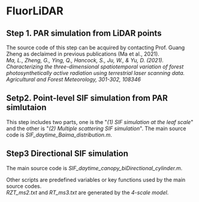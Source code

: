 # FluorLiDAR

## Step 1. PAR simulation from LiDAR points
The source code of this step can be acquired by contacting Prof. Guang Zheng as declaimed in previous publications (Ma et al., 2021).  
_Ma, L., Zheng, G., Ying, Q., Hancock, S., Ju, W., & Yu, D. (2021). Characterizing the three-dimensional spatiotemporal variation of forest photosynthetically active radiation using terrestrial laser scanning data. Agricultural and Forest Meteorology, 301-302, 108346_  


## Setp2. Point-level SIF simulation from PAR simlutaion
This step includes two parts, one is the "_(1) SIF simulation at the leaf scale_" and the other is "_(2) Multiple scattering SIF simulation_".
The main source code is _SIF_daytime_Baima_distribution.m_.


## Step3 Directional SIF simulation
The main source code is _SIF_daytime_canopy_biDirectional_cylinder.m_.


Other scripts are predefined variables or key functions used by the main source codes.  
_RZT_ms2.txt_ and _RT_ms3.txt_ are generated by the _4-scale model_. 
